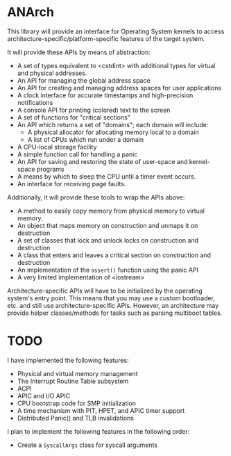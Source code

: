 # ANArch

This library will provide an interface for Operating System kernels to access architecture-specific/platform-specific features of the target system.

It will provide these APIs by means of abstraction:

 * A set of types equivalent to &lt;cstdint&gt; with additional types for virtual and physical addresses.
 * An API for managing the global address space
 * An API for creating and managing address spaces for user applications
 * A clock interface for accurate timestamps and high-precision notifications
 * A console API for printing (colored) text to the screen
 * A set of functions for "critical sections"
 * An API which returns a set of "domains"; each domain will include:
   * A physical allocator for allocating memory local to a domain
   * A list of CPUs which run under a domain
 * A CPU-local storage facility
 * A simple function call for handling a panic
 * An API for saving and restoring the state of user-space and kernel-space programs
 * A means by which to sleep the CPU until a timer event occurs.
 * An interface for receiving page faults.

Additionally, it will provide these tools to wrap the APIs above:

 * A method to easily copy memory from physical memory to virtual memory.
 * An object that maps memory on construction and unmaps it on destruction
 * A set of classes that lock and unlock locks on construction and destruction
 * A class that enters and leaves a critical section on construction and destruction
 * An implementation of the `assert()` function using the panic API
 * A very limited implementation of &lt;iostream&gt;

Architecture-specific APIs will have to be initialized by the operating system's entry point. This means that you may use a custom bootloader, etc. and still use architecture-specific APIs. However, an architecture may provide helper classes/methods for tasks such as parsing multiboot tables.

# TODO

I have implemented the following features:

 * Physical and virtual memory management
 * The Interrupt Routine Table subsystem
 * ACPI
 * APIC and I/O APIC
 * CPU bootstrap code for SMP initialization
 * A time mechanism with PIT, HPET, and APIC timer support
 * Distributed Panic() and TLB invalidations

I plan to implement the following features in the following order:

 * Create a `SyscallArgs` class for syscall arguments
